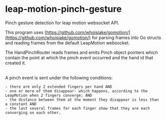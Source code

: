 leap-motion-pinch-gesture
=========================

Pinch gesture detection for leap motion websocket API.

This program uses [https://github.com/whoisjake/gomotion/](https://github.com/whoisjake/gomotion/) for parsing frames into Go structs and reading frames from the default LeapMotion websocket.
<br>

The HandPinchRouter reads frames and emits Pinch object pointers which contain the point at which the pinch event occurred and the hand id that created it.<br><br>

A pinch event is sent under the following conditions:

    - there are only 2 extended fingers per hand AND
    - one or more of them disappear- which happens, according to the LeapMotion when 2 fingers converge; AND
    - the distance between them at the moment they disappear is less than a constant AND
    - the last several frames for each finger show that they are each converging on each other.

